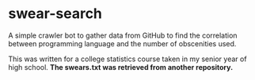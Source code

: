 # swear-search
A simple crawler bot to gather data from GitHub to find the correlation between programming language and the number of obscenities used.

This was written for a college statistics course taken in my senior year of high school. **The swears.txt was retrieved from another repository.**

